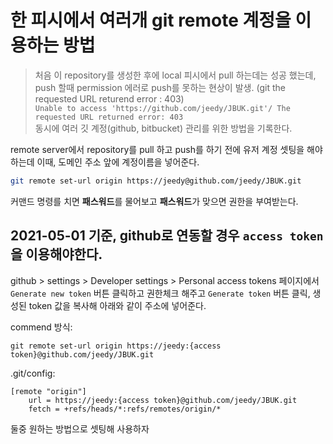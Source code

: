 # 한 피시에서 여러개 git remote 계정을 이용하는 방법

> 처음 이 repository를 생성한 후에 local 피시에서 pull 하는데는 성공 했는데, push 할때 permission 에러로 push를 못하는 현상이 발생. (git the requested URL returend error : 403)    
``Unable to access 'https://github.com/jeedy/JBUK.git'/ The requested URL returned error: 403``    
동시에 여러 깃 계정(github, bitbucket) 관리를 위한 방법을 기록한다.

remote server에서 repository를 pull 하고 push를 하기 전에 유저 계정 셋팅을 해야하는데 이때, 
도메인 주소 앞에 계정이름을 넣어준다.
```bash
git remote set-url origin https://jeedy@github.com/jeedy/JBUK.git
```
커맨드 명령를 치면 **패스워드**를 물어보고 **패스워드**가 맞으면 권한을 부여받는다.

## 2021-05-01 기준, github로 연동할 경우 `access token`을 이용해야한다.
github > settings > Developer settings > Personal access tokens 페이지에서 `Generate new token` 버튼 클릭하고 권한체크 해주고 `Generate token` 버튼 클릭, 생성된 token 값을 복사해 아래와 같이 주소에 넣어준다.

commend 방식:
```
git remote set-url origin https://jeedy:{access token}@github.com/jeedy/JBUK.git
```

.git/config:
```
[remote "origin"]
	url = https://jeedy:{access token}@github.com/jeedy/JBUK.git
	fetch = +refs/heads/*:refs/remotes/origin/*
```

둘중 원하는 방법으로 셋팅해 사용하자
